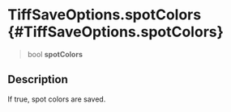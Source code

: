 TiffSaveOptions.spotColors {#TiffSaveOptions.spotColors}
==========================

> bool **spotColors**

Description
-----------

If true, spot colors are saved.
